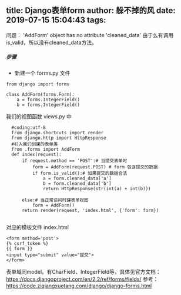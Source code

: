 title: Django表单form
author: 躲不掉的风
date: 2019-07-15 15:04:43
tags:
---

问题：
'AddForm' object has no attribute 'cleaned_data'
由于么有调用is_valid，所以没有cleaned_data方法。
##### 步骤
- 新建一个 forms.py 文件

```
from django import forms
 
class AddForm(forms.Form):
    a = forms.IntegerField()
    b = forms.IntegerField()
 ```
 
 我们的视图函数 views.py 中
 
```
  #coding:utf-8
  from django.shortcuts import render
  from django.http import HttpResponse
  #引入我们创建的表单类
  from .forms import AddForm 
  def index(request):
      if request.method == 'POST':# 当提交表单时
          form = AddForm(request.POST) # form 包含提交的数据
          if form.is_valid():# 如果提交的数据合法
              a = form.cleaned_data['a']
              b = form.cleaned_data['b']
              return HttpResponse(str(int(a) + int(b)))

      else:# 当正常访问时建表单视图
          form = AddForm()
      return render(request, 'index.html', {'form': form})
    
```
对应的模板文件 index.html
```
<form method='post'>
{% csrf_token %}
{{ form }}
<input type="submit" value="提交">
</form>
```
表单域同model，有CharField、IntegerField等，具体见官方文档：
https://docs.djangoproject.com/en/2.2/ref/forms/fields/
参考：https://code.ziqiangxuetang.com/django/django-forms.html